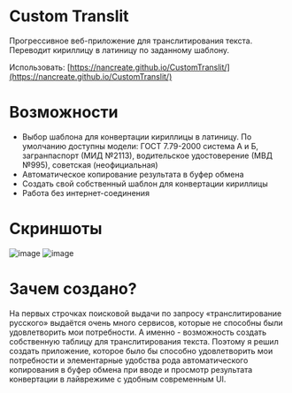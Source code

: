 # Custom Translit
Прогрессивное веб-приложение для транслитирования текста. Переводит кириллицу в латиницу по заданному шаблону.

Использовать: [https://nancreate.github.io/CustomTranslit/](https://nancreate.github.io/CustomTranslit/)

# Возможности
- Выбор шаблона для конвертации кириллицы в латиницу. По умолчанию доступны модели: ГОСТ 7.79-2000 система А и Б, загранпаспорт (МИД №2113), водительское удостоверение (МВД №995), советская (неофициальная)
- Автоматическое копирование результата в буфер обмена
- Создать свой собственный шаблон для конвертации кириллицы
- Работа без интернет-соединения

# Скриншоты
![image](https://user-images.githubusercontent.com/110712717/208377075-92f6271c-dd4c-4caa-ba3f-9da9090bf751.png)
![image](https://user-images.githubusercontent.com/110712717/208377309-975d58cb-1362-4628-aef6-334ee4780029.png)

# Зачем создано?
На первых строчках поисковой выдачи по запросу «транслитирование русского» выдаётся очень много сервисов, которые не способны были удовлетворить мои потребности. А именно - возможность создать собственную таблицу для транслитирования текста. Поэтому я решил создать приложение, которое было бы способно удовлетворить мои потребности и элементарные удобства рода автоматического копирования в буфер обмена при вводе и просмотр результата конвертации в лайврежиме с удобным современным UI.
